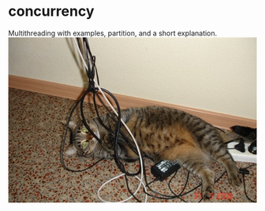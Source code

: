 # concurrency
Multithreading with examples, partition, and a short explanation.
![](/src/main/resources/readme_cat.jpg)
